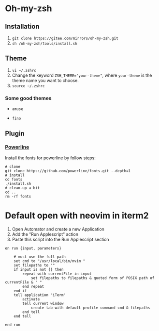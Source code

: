 # Oh-my-zsh
## Installation
1. `git clone https://gitee.com/mirrors/oh-my-zsh.git`
2. `sh /oh-my-zsh/tools/install.sh`

## Theme
1. `vi ~/.zshrc`
2. Change the keyword `ZSH_THEME="your-theme"`, where `your-theme` is the theme name you want to choose.
3. `source ~/.zshrc`

### Some good themes
* `amuse`
- `fino`

## Plugin
### [Powerline](https://powerline.readthedocs.io/en/latest/index.html)
Install the fonts for powerline by follow steps:
```
# clone
git clone https://github.com/powerline/fonts.git --depth=1
# install
cd fonts
./install.sh
# clean-up a bit
cd ..
rm -rf fonts
```


# Default open with neovim in iterm2
1. Open Automator and create a new Application
2. Add the "Run Applescript" action
3. Paste this script into the Run Applescript section
```
on run {input, parameters}

	# must use the full path
	set cmd to "/usr/local/bin/nvim "
	set filepaths to ""
	if input is not {} then
		repeat with currentFile in input
			set filepaths to filepaths & quoted form of POSIX path of currentFile & " "
		end repeat
	end if
	tell application "iTerm"
		activate
		tell current window
			create tab with default profile command cmd & filepaths
		end tell
	end tell
	
end run
```